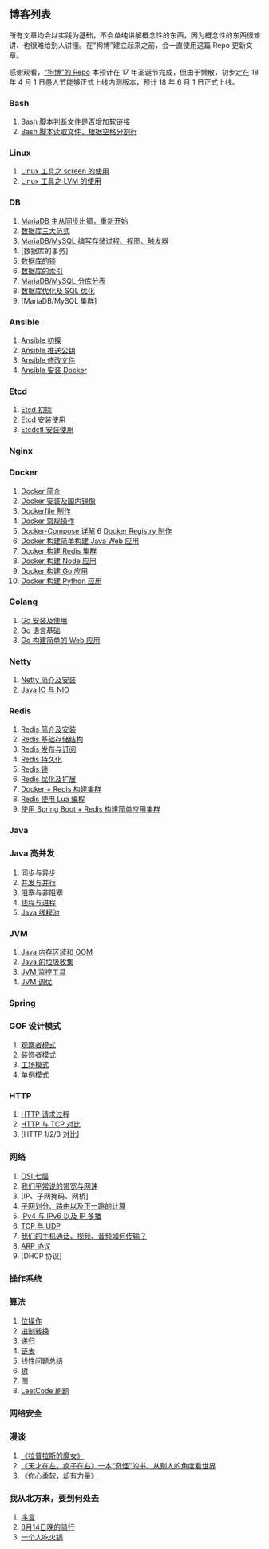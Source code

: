 ## 博客列表

所有文章均会以实践为基础，不会单纯讲解概念性的东西，因为概念性的东西很难讲、也很难给别人讲懂。在“狗博”建立起来之前，会一直使用这篇 Repo 更新文章。

感谢观看，[“狗博”的 Repo](https://github.com/dblogcorp) 本预计在 17 年圣诞节完成，但由于懒散，初步定在 18 年 4 月 1 日愚人节能够正式上线内测版本，预计 18 年 6 月 1 日正式上线。

### Bash
1. [Bash 脚本判断文件是否增加软链接](bash/bash_judge_ln.md)
2. [Bash 脚本读取文件，根据空格分割行](bash/read_file_space_split.md)

### Linux
1. [Linux 工具之 screen 的使用](linux/screen.md)
2. [Linux 工具之 LVM 的使用](linux/lvm_use.md)

### DB
1. [MariaDB 主从同步出错，重新开始](mariadb/percona_re_sync.md)
2. [数据库三大范式]()
3. [MariaDB/MySQL 编写存储过程、视图、触发器]()
4. [数据库的事务]
5. [数据库的锁]()
6. [数据库的索引]()
7. [MariaDB/MySQL 分库分表]()
8. [数据库优化及 SQL 优化]()
9. [MariaDB/MySQL 集群]


### Ansible
1. [Ansible 初探](ansible/first.md)
2. [Ansible 推送公钥](ansible/push_ssh_key)
3. [Ansible 修改文件](ansible/change_file)
4. [Ansible 安装 Docker](ansible/install_docker)

### Etcd
1. [Etcd 初探](etcd/guide.md)
2. [Etcd 安装使用](etcd/install.md)
3. [Etcdctl 安装使用](etcd/etcdctl.md)

### Nginx

### Docker
1. [Docker 简介](docker/guide.md)
2. [Docker 安装及国内镜像](docker/install.md)
3. [Dockerfile 制作](docker/dockerfile.md)
4. [Docker 常规操作](docker/operate.md)
5. [Docker-Compose 详解](docker/docker_compose.md)
6  [Docker Registry 制作](docker/docker_registry.md)
7. [Docker 构建简单构建 Java Web 应用](docker/build_java_app.md)
8. [Dcoker 构建 Redis 集群](docker/build_redis_cluster.md)
9. [Docker 构建 Node 应用](docker/build_node.md)
10. [Docker 构建 Go 应用](docker/build_go.md)
11. [Docker 构建 Python 应用](docker/build_python.md)

### Golang
1. [Go 安装及使用](go/install.md)
2. [Go 语言基础](go/bais.md)
3. [Go 构建简单的 Web 应用](go/build_web.md)

### Netty
1. [Netty 简介及安装](netty/guide.md)
2. [Java IO 与 NIO](netty/io_nio.md)

### Redis
1. [Redis 简介及安装](redis/guide.md)
2. [Redis 基础存储结构](redis/store_structure.md)
3. [Redis 发布与订阅](redis/pub_sub.md)
4. [Redis 持久化](redis/persistence.md)
5. [Redis 锁](redis/lock.md)
6. [Redis 优化及扩展](redis/extend.md)
7. [Docker + Redis 构建集群](redis/cluster.md)
8. [Redis 使用 Lua 编程](redis/lua.md)
9. [使用 Spring Boot + Redis 构建简单应用集群](redis/spring_redis.md)

### Java

### Java 高并发
1. [同步与异步]()
2. [并发与并行]()
3. [阻塞与非阻塞]()
4. [线程与进程]()
5. [Java 线程池]()

### JVM
1. [Java 内存区域和 OOM]()
2. [Java 的垃圾收集]()
3. [JVM 监控工具]()
4. [JVM 调优]()

### Spring

### GOF 设计模式
1. [观察者模式]()
2. [装饰者模式]()
3. [工场模式]()
4. [单例模式]()

### HTTP
1. [HTTP 请求过程]()
2. [HTTP 与 TCP 对比]()
3. [HTTP 1/2/3 对比]

### 网络
1. [OSI 七层]()
2. [我们平常说的带宽与网速]()
3. [IP、子网掩码、网桥]
4. [子网划分、路由以及下一跳的计算]()
5. [IPv4 与 IPv6 以及 IP 多播]()
6. [TCP 与 UDP]()
7. [我们的手机通话、视频、音频如何传输？]()
8. [ARP 协议]()
9. [DHCP 协议] 

### 操作系统


### 算法
1. [位操作]()
2. [进制转换]()
3. [递归]()
4. [链表]()
5. [线性问题总结]()
6. [树]()
7. [图]()
8. [LeetCode 刷题]()

### 网络安全

### 漫谈
1. [《拉普拉斯的魔女》](talk/lapulasi_de_monv.md)
2. [《天才在左，疯子在右》一本“奇怪”的书，从别人的角度看世界](talk/genius_madman.md)
3. [《你心柔软，却有力量》](talk/linqingxuan.md)

### 我从北方来，要到何处去
1. [序言](where_go/preface.md)
2. [8月14日晚的骑行](where_go/0814.md)
3. [一个人吃火锅](where_go/20170917.md)
